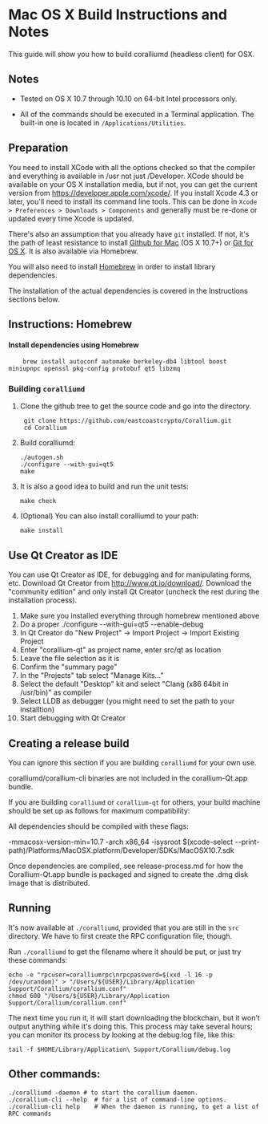 Mac OS X Build Instructions and Notes
====================================
This guide will show you how to build coralliumd (headless client) for OSX.

Notes
-----

* Tested on OS X 10.7 through 10.10 on 64-bit Intel processors only.

* All of the commands should be executed in a Terminal application. The
built-in one is located in `/Applications/Utilities`.

Preparation
-----------

You need to install XCode with all the options checked so that the compiler
and everything is available in /usr not just /Developer. XCode should be
available on your OS X installation media, but if not, you can get the
current version from https://developer.apple.com/xcode/. If you install
Xcode 4.3 or later, you'll need to install its command line tools. This can
be done in `Xcode > Preferences > Downloads > Components` and generally must
be re-done or updated every time Xcode is updated.

There's also an assumption that you already have `git` installed. If
not, it's the path of least resistance to install [Github for Mac](https://mac.github.com/)
(OS X 10.7+) or
[Git for OS X](https://code.google.com/p/git-osx-installer/). It is also
available via Homebrew.

You will also need to install [Homebrew](http://brew.sh) in order to install library
dependencies.

The installation of the actual dependencies is covered in the Instructions
sections below.

Instructions: Homebrew
----------------------

#### Install dependencies using Homebrew

        brew install autoconf automake berkeley-db4 libtool boost miniupnpc openssl pkg-config protobuf qt5 libzmq

### Building `coralliumd`

1. Clone the github tree to get the source code and go into the directory.

        git clone https://github.com/eastcoastcrypto/Corallium.git
        cd Corallium

2.  Build coralliumd:

        ./autogen.sh
        ./configure --with-gui=qt5
        make

3.  It is also a good idea to build and run the unit tests:

        make check

4.  (Optional) You can also install coralliumd to your path:

        make install

Use Qt Creator as IDE
------------------------
You can use Qt Creator as IDE, for debugging and for manipulating forms, etc.
Download Qt Creator from http://www.qt.io/download/. Download the "community edition" and only install Qt Creator (uncheck the rest during the installation process).

1. Make sure you installed everything through homebrew mentioned above
2. Do a proper ./configure --with-gui=qt5 --enable-debug
3. In Qt Creator do "New Project" -> Import Project -> Import Existing Project
4. Enter "corallium-qt" as project name, enter src/qt as location
5. Leave the file selection as it is
6. Confirm the "summary page"
7. In the "Projects" tab select "Manage Kits..."
8. Select the default "Desktop" kit and select "Clang (x86 64bit in /usr/bin)" as compiler
9. Select LLDB as debugger (you might need to set the path to your installtion)
10. Start debugging with Qt Creator

Creating a release build
------------------------
You can ignore this section if you are building `coralliumd` for your own use.

coralliumd/corallium-cli binaries are not included in the corallium-Qt.app bundle.

If you are building `coralliumd` or `corallium-qt` for others, your build machine should be set up
as follows for maximum compatibility:

All dependencies should be compiled with these flags:

 -mmacosx-version-min=10.7
 -arch x86_64
 -isysroot $(xcode-select --print-path)/Platforms/MacOSX.platform/Developer/SDKs/MacOSX10.7.sdk

Once dependencies are compiled, see release-process.md for how the Corallium-Qt.app
bundle is packaged and signed to create the .dmg disk image that is distributed.

Running
-------

It's now available at `./coralliumd`, provided that you are still in the `src`
directory. We have to first create the RPC configuration file, though.

Run `./coralliumd` to get the filename where it should be put, or just try these
commands:

    echo -e "rpcuser=coralliumrpc\nrpcpassword=$(xxd -l 16 -p /dev/urandom)" > "/Users/${USER}/Library/Application Support/Corallium/corallium.conf"
    chmod 600 "/Users/${USER}/Library/Application Support/Corallium/corallium.conf"

The next time you run it, it will start downloading the blockchain, but it won't
output anything while it's doing this. This process may take several hours;
you can monitor its process by looking at the debug.log file, like this:

    tail -f $HOME/Library/Application\ Support/Corallium/debug.log

Other commands:
-------

    ./coralliumd -daemon # to start the corallium daemon.
    ./corallium-cli --help  # for a list of command-line options.
    ./corallium-cli help    # When the daemon is running, to get a list of RPC commands
